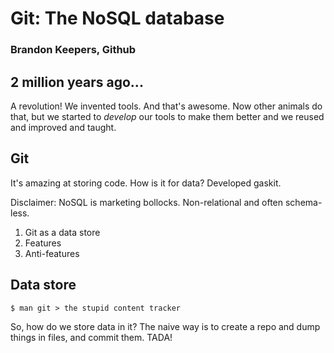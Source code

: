 # Git: The NoSQL database

### Brandon Keepers, Github

## 2 million years ago...

A revolution! We invented tools. And that's awesome. Now other animals do that, but we started to *develop* our tools to make them better and we reused and improved and taught.

## Git

It's amazing at storing code. How is it for data? Developed gaskit.

Disclaimer: NoSQL is marketing bollocks. Non-relational and often schema-less.

1. Git as a data store
2. Features
3. Anti-features

## Data store

`$ man git > the stupid content tracker`

So, how do we store data in it? The naive way is to create a repo and dump things in files, and commit them. TADA!
